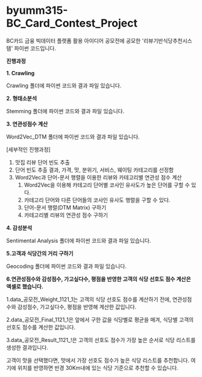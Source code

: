 # byumm315-BC_Card_Contest_Project
BC카드 금융 빅데이터 플랫폼 활용 아이디어 공모전에 공모한 '리뷰기반식당추천시스템'  파이썬 코드입니다.

**진행과정**

**1. Crawling**

Crawling 폴더에 파이썬 코드와 결과 파일 있습니다.

**2. 형태소분석**

Stemming 폴더에 파이썬 코드와 결과 파일 있습니다.

**3. 연관성점수 계산**

Word2Vec_DTM 폴더에 파이썬 코드와 결과 파일 있습니다.

[세부적인 진행과정]

1. 맛집 리뷰 단어 빈도 추출
2. 단어 빈도 추출 결과, 가격, 맛, 분위기, 서비스, 웨이팅 카테고리를 선정함
3. Word2Vec과 단어-문서 행렬을 이용한 리뷰와 카테고리별 연관성 점수 계산
   1) Word2Vec을 이용해 카테고리 단어별 코사인 유사도가 높은 단어를 구할 수 있다.
   2) 카테고리 단어와 다른 단어들의 코사인 유사도 행렬을 구할 수 있다.
   3) 단어-문서 행렬(DTM Matrix) 구하기 
   4) 카테고리별 리뷰의 연관성 점수 구하기

**4. 감성분석**

Sentimental Analysis 폴더에 파이썬 코드와 결과 파일 있습니다.

**5.고객과 식당간의 거리 구하기**

Geocoding 폴더에 파이썬 코드와 결과 파일 있습니다.

**6.연관성점수와 감성점수, 가고싶다수, 평점을 반영한 고객의 식당 선호도 점수 계산은 엑셀로 했습니다.**

1.data_공모전_Weight_1121_1는 고객의 식당 선호도 점수를 계산하기 전에, 연관성점수와 감성점수, 가고싶다수, 평점을 반영해 계산한 값입니다.

2.data_공모전_Final_1121_1은 앞에서 구한 값을 식당별로 평균을 매겨, 식당별 고객의 선호도 점수를 계산한 값입니다.

3.data_공모전_Result_1121_!은 고객의 선호도 점수가 가장 높은 순서로 식당 리스트를 생성한 결과입니다.

고객이 맛을 선택했다면, 맛에서 가장 선호도 점수가 높은 식당 리스트를 추천합니다. 여기에 위치를 반영하면 반경 30Km내에 있는 식당 기준으로 추천할 수 있습니다.
